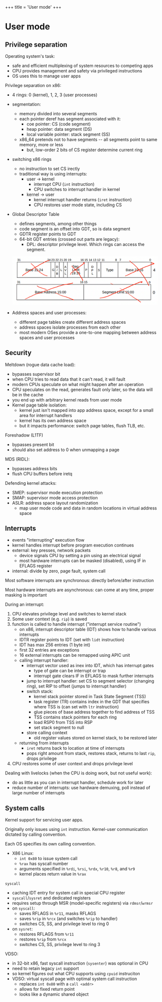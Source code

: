 +++
title = 'User mode'
+++
# User mode
## Privilege separation
Operating system's task:
- safe and efficient multiplexing of system resources to competing apps
- CPU provides management and safety via privileged instructions
- OS uses this to manage user apps

Privilege separation on x86:
- 4 rings: 0 (kernel), 1, 2, 3 (user processes)
- segmentation:
    - memory divided into several segments
    - each pointer deref has segment associated with it:
        - coe pointer: CS (code segment)
        - heap pointer: data segment (DS)
        - local variable pointer: stack segment (SS)
    - x86_64 pretends not to have segments -- all segments point to same memory, more or less
        - but, low-order 2 bits of CS register determine current ring
- switching x86 rings
    - no instruction to set CS irectly
    - traditional way is using interrupts:
        - user → kernel
            - interrupt CPU (`int` instruction)
            - CPU switches to interrupt handler in kernel
        - kernel → user
            - kernel interrupt handler returns (`iret` instruction)
            - CPU restores user mode state, including CS
- Global Descriptor Table
    - defines segments, among other things
    - code segment is an offset into GDT, so is data segment
    - GDTR register points to GDT
    - 64-bit GDT entries (crossed out parts are legacy):
        - DPL: descriptor privilege level. Which rings can access the segment.

    ![GDT entry](gdt-entry.png)

- Address spaces and user processes:
    - different page tables create different address spaces
    - address spaces isolate processes from each other
    - most modern OSes provide a one-to-one mapping between address spaces and user processes

## Security
Meltdown (rogue data cache load):
- bypasses supervisor bit
- when CPU tries to read data that it can't read, it will fault
- modern CPUs speculate on what might happen after an operation
- CPU speculates on the read, generates fault only later, so the data will be in the cache
- you end up with arbitrary kernel reads from user mode
- Kernel page table isolation:
    - kernel just isn't mapped into app address space, except for a small area for interrupt handlers
    - kernel has its own address space
    - but it impacts performance: switch page tables, flush TLB, etc.

Foreshadow (L1TF)
- bypasses present bit
- should also set address to 0 when unmapping a page

MDS (RIDL):
- bypasses address bits
- flush CPU buffers before iretq

Defending kernel attacks:
- SMEP: supervisor mode execution protection
- SMAP: supervisor mode access protection
- ASLR: address space layout randomization
    - map user mode code and data in random locations in virtual address space

## Interrupts
- events "interrupting" execution flow
- kernel handles interrupt before program execution continues
- external: key presses, network packets
    - device signals CPU by setting a pin using an electrical signal
    - most hardware interrupts can be masked (disabled), using IF in EFLAGS register
- internal: divide by zero, page fault, system call

Most software interrupts are synchronous: directly before/after instruction

Most hardware interrupts are asynchronous: can come at any time, proper masking is important

During an interrupt:
1. CPU elevates privilege level and switches to kernel stack
2. Some user context (e.g. `rip`) is saved
3. function is called to handle interrupt ("interrupt service routine")
    - on x86, interrupt descriptor table (IDT) shows how to handle various interrupts
    - IDTR register points to IDT (set with `lidt` instruction)
    - IDT has max 256 entries (1 byte int)
    - first 32 entries are exceptions
    - 16 external interrupts can be remapped using APIC unit
    - calling interrupt handler:
        - interrupt vector used as inex into IDT, which has interrupt gates
            - type of gate can be interrupt or trap
            - interrupt gate clears IF in EFLAGS to mask further interrupts
        - jump to interrupt handler: set CS to segment selector (changing ring), set RIP to offset (jumps to interrupt handler)
        - switch stack:
            - kernel stack pointer stored in Task State Segment (TSS)
            - task register (TR) contains index in the GDT that specifies where TSS is (can set with `ltr` instruction)
            - glue pieces of base address together to find address of TSS
            - TSS contains stack pointers for each ring
            - load RSP0 from TSS into RSP
            - set stack segment to null
        - store calling context
            - old register values stored on kernel stack, to be restored later
    - returning from interrupts
        - `iret` returns back to location at time of interrupts
        - pops right amount from stack, restores stack, returns to last `rip`, drops privilege
4. CPU restores some of user context and drops privilege level

Dealing with livelocks (when the CPU is doing work, but not useful work):
- do as little as you can in interrupt handler, schedule work for later
- reduce number of interrupts: use hardware demuxing, poll instead of large number of interrupts

## System calls
Kernel support for servicing user apps.

Originally only issues using `int` instruction.
Kernel-user communication dictated by calling convention.

Each OS specifies its own calling convention.
- X86 Linux:
    - `int 0x80` to issue system call
    - `%rax` has syscall number
    - arguments specified in `%rdi`, `%rsi`, `%rdx`, `%r10`, `%r8`, and `%r9`
    - kernel places return value in `%rax`

`syscall`
- caching IDT entry for system call in special CPU register
- `syscall`/`sysret` and dedicated registers
- requires setup through MSR (model-specific registers) via `rdmsr`/`wrmsr`
- on `syscall`:
    - saves RFLAGS in `%r11`, masks RFLAGS
    - saves `%rip` in `%rcx` (and switches `%rip` to handler)
    - switches CS, SS, and privilege level to ring 0
- on `sysret`:
    - restores RFLAGS from `%r11`
    - restores `%rip` from `%rcx`
    - switches CS, SS, privilege level to ring 3

VDSO:
- in 32-bit x86, fast syscall instruction (`sysenter`) was optional in CPU
- need to retain legacy `int` support
- so kernel figures out what CPU supports using `cpuid` instruciton
- VDSO: virtual syscall page with optimal system call instruction
    - replaces `int 0x80` with a `call <addr>`
    - allows for fixed return point
    - looks like a dynamic shared object
